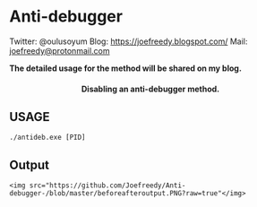# Anti-debugger

Twitter: @oulusoyum
Blog: https://joefreedy.blogspot.com/
Mail: joefreedy@protonmail.com

<b>The detailed usage for the method will be shared on my blog.</b>

<h4 align="center">Disabling an anti-debugger method.</h4>


## USAGE

```
./antideb.exe [PID] 
```

## Output

```
<img src="https://github.com/Joefreedy/Anti-debugger-/blob/master/beforeafteroutput.PNG?raw=true"</img>
```
